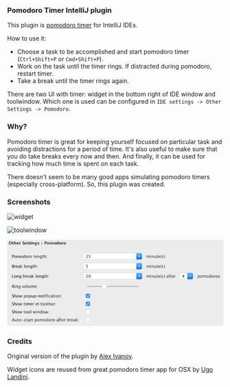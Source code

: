 ### Pomodoro Timer IntelliJ plugin

This plugin is [pomodoro timer](http://www.pomodorotechnique.com) for IntelliJ IDEs.

How to use it:
 - Choose a task to be accomplished and start pomodoro timer (`Ctrl+Shift+P` or `Cmd+Shift+P`).
 - Work on the task until the timer rings. If distracted during pomodoro, restart timer.
 - Take a break until the timer rings again.

There are two UI with timer: widget in the bottom right of IDE window and toolwindow.
Which one is used can be configured in `IDE settings -> Other Settings -> Pomodoro`.


### Why?
Pomodoro timer is great for keeping yourself focused on particular task and avoiding distractions for a period of time.
It's also useful to make sure that you do take breaks every now and then.
And finally, it can be used for tracking how much time is spent on each task.

There doesn't seem to be many good apps simulating pomodoro timers (especially cross-platform).
So, this plugin was created.


### Screenshots
![widget](https://raw.githubusercontent.com/dkandalov/pomodoro-tm/master/widget.png)

![toolwindow](https://raw.githubusercontent.com/dkandalov/pomodoro-tm/master/toolwindow.png)

![settings](https://raw.githubusercontent.com/dkandalov/pomodoro-tm/master/settings.png)


### Credits
Original version of the plugin by [Alex Ivanov](https://twitter.com/alexMq0).

Widget icons are reused from great pomodoro timer app for OSX by [Ugo Landini](http://www.ugolandini.com/).
